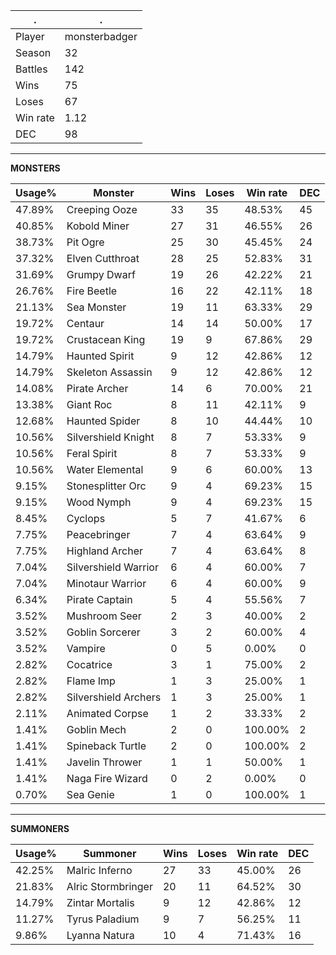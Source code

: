 .|.
|-|-
Player|monsterbadger
Season|32
Battles|142
Wins|75
Loses|67
Win rate|1.12
DEC|98

---
**MONSTERS**

Usage%|Monster|Wins|Loses|Win rate|DEC|
-|-|-|-|-|-|
47.89%|Creeping Ooze|33|35|48.53%|45|
40.85%|Kobold Miner|27|31|46.55%|26|
38.73%|Pit Ogre|25|30|45.45%|24|
37.32%|Elven Cutthroat|28|25|52.83%|31|
31.69%|Grumpy Dwarf|19|26|42.22%|21|
26.76%|Fire Beetle|16|22|42.11%|18|
21.13%|Sea Monster|19|11|63.33%|29|
19.72%|Centaur|14|14|50.00%|17|
19.72%|Crustacean King|19|9|67.86%|29|
14.79%|Haunted Spirit|9|12|42.86%|12|
14.79%|Skeleton Assassin|9|12|42.86%|12|
14.08%|Pirate Archer|14|6|70.00%|21|
13.38%|Giant Roc|8|11|42.11%|9|
12.68%|Haunted Spider|8|10|44.44%|10|
10.56%|Silvershield Knight|8|7|53.33%|9|
10.56%|Feral Spirit|8|7|53.33%|9|
10.56%|Water Elemental|9|6|60.00%|13|
9.15%|Stonesplitter Orc|9|4|69.23%|15|
9.15%|Wood Nymph|9|4|69.23%|15|
8.45%|Cyclops|5|7|41.67%|6|
7.75%|Peacebringer|7|4|63.64%|9|
7.75%|Highland Archer|7|4|63.64%|8|
7.04%|Silvershield Warrior|6|4|60.00%|7|
7.04%|Minotaur Warrior|6|4|60.00%|9|
6.34%|Pirate Captain|5|4|55.56%|7|
3.52%|Mushroom Seer|2|3|40.00%|2|
3.52%|Goblin Sorcerer|3|2|60.00%|4|
3.52%|Vampire|0|5|0.00%|0|
2.82%|Cocatrice|3|1|75.00%|2|
2.82%|Flame Imp|1|3|25.00%|1|
2.82%|Silvershield Archers|1|3|25.00%|1|
2.11%|Animated Corpse|1|2|33.33%|2|
1.41%|Goblin Mech|2|0|100.00%|2|
1.41%|Spineback Turtle|2|0|100.00%|2|
1.41%|Javelin Thrower|1|1|50.00%|1|
1.41%|Naga Fire Wizard|0|2|0.00%|0|
0.70%|Sea Genie|1|0|100.00%|1|

---
**SUMMONERS**

Usage%|Summoner|Wins|Loses|Win rate|DEC|
-|-|-|-|-|-|
42.25%|Malric Inferno|27|33|45.00%|26|
21.83%|Alric Stormbringer|20|11|64.52%|30|
14.79%|Zintar Mortalis|9|12|42.86%|12|
11.27%|Tyrus Paladium|9|7|56.25%|11|
9.86%|Lyanna Natura|10|4|71.43%|16|
